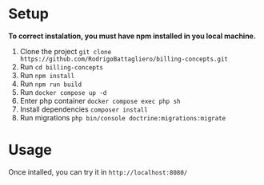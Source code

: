 # Setup

**To correct instalation, you must have npm installed in you local machine.**

1. Clone the project `git clone https://github.com/RodrigoBattagliero/billing-concepts.git`
2. Run `cd billing-concepts`
3. Run `npm install`
4. Run `npm run build`
5. Run `docker compose up -d`
6. Enter php container `docker compose exec php sh`
7. Install dependencies `composer install`
8. Run migrations `php bin/console doctrine:migrations:migrate`


# Usage

Once intalled, you can try it in `http://localhost:8080/`